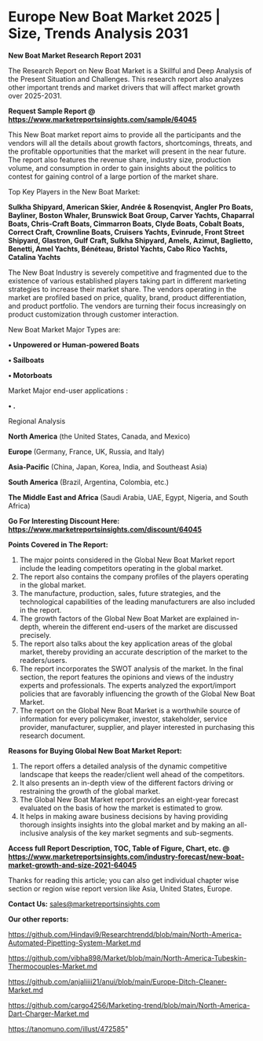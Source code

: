 # Europe New Boat Market 2025 | Size, Trends Analysis 2031

<strong>New Boat Market Research Report 2031</strong>

The Research Report on New Boat Market is a Skillful and Deep Analysis of the Present Situation and Challenges. This research report also analyzes other important trends and market drivers that will affect market growth over 2025-2031.

<strong>Request Sample Report @ <a href=https://www.marketreportsinsights.com/sample/64045>https://www.marketreportsinsights.com/sample/64045</a></strong>

This New Boat market report aims to provide all the participants and the vendors will all the details about growth factors, shortcomings, threats, and the profitable opportunities that the market will present in the near future. The report also features the revenue share, industry size, production volume, and consumption in order to gain insights about the politics to contest for gaining control of a large portion of the market share.

Top Key Players in the New Boat Market:

<strong>Sulkha Shipyard, American Skier, Andrée & Rosenqvist, Angler Pro Boats, Bayliner, Boston Whaler, Brunswick Boat Group, Carver Yachts, Chaparral Boats, Chris-Craft Boats, Cimmarron Boats, Clyde Boats, Cobalt Boats, Correct Craft, Crownline Boats, Cruisers Yachts, Evinrude, Front Street Shipyard, Glastron, Gulf Craft, Sulkha Shipyard, Amels, Azimut, Baglietto, Benetti, Amel Yachts, Bénéteau, Bristol Yachts, Cabo Rico Yachts, Catalina Yachts</strong>

The New Boat Industry is severely competitive and fragmented due to the existence of various established players taking part in different marketing strategies to increase their market share. The vendors operating in the market are profiled based on price, quality, brand, product differentiation, and product portfolio. The vendors are turning their focus increasingly on product customization through customer interaction.

New Boat Market Major Types are:

<strong>• Unpowered or Human-powered Boats

• Sailboats

• Motorboats</strong>

Market Major end-user applications :

<strong>• .</strong>

Regional Analysis

</u><strong><b>North America</b></strong> (the United States, Canada, and Mexico)

<strong><b>Europe </b></strong>(Germany, France, UK, Russia, and Italy)

<strong><b>Asia-Pacific</b></strong> (China, Japan, Korea, India, and Southeast Asia)

<strong><b>South America</b></strong> (Brazil, Argentina, Colombia, etc.)

<strong><b>The Middle East and Africa</b></strong> (Saudi Arabia, UAE, Egypt, Nigeria, and South Africa)

<strong>Go For Interesting Discount Here: <a href=https://www.marketreportsinsights.com/discount/64045>https://www.marketreportsinsights.com/discount/64045</a></strong>

<strong>Points Covered in The Report:</strong>
<ol>
  <li>The major points considered in the Global New Boat Market report include the leading competitors operating in the global market.</li>
  <li>The report also contains the company profiles of the players operating in the global market.</li>
  <li>The manufacture, production, sales, future strategies, and the technological capabilities of the leading manufacturers are also included in the report.</li>
  <li>The growth factors of the Global New Boat Market are explained in-depth, wherein the different end-users of the market are discussed precisely.</li>
  <li>The report also talks about the key application areas of the global market, thereby providing an accurate description of the market to the readers/users.</li>
  <li>The report incorporates the SWOT analysis of the market. In the final section, the report features the opinions and views of the industry experts and professionals. The experts analyzed the export/import policies that are favorably influencing the growth of the Global New Boat Market.</li>
  <li>The report on the Global New Boat Market is a worthwhile source of information for every policymaker, investor, stakeholder, service provider, manufacturer, supplier, and player interested in purchasing this research document.</li>
</ol>
<strong>Reasons for Buying Global New Boat Market Report:</strong>

<ol>
  <li>The report offers a detailed analysis of the dynamic competitive landscape that keeps the reader/client well ahead of the competitors.</li>
  <li>It also presents an in-depth view of the different factors driving or restraining the growth of the global market.</li>
  <li>The Global New Boat Market report provides an eight-year forecast evaluated on the basis of how the market is estimated to grow.</li>
  <li>It helps in making aware business decisions by having providing thorough insights insights into the global market and by making an all-inclusive analysis of the key market segments and sub-segments.</li>
</ol>
<strong>Access full Report Description, TOC, Table of Figure, Chart, etc. @ <a href=https://www.marketreportsinsights.com/industry-forecast/new-boat-market-growth-and-size-2021-64045>https://www.marketreportsinsights.com/industry-forecast/new-boat-market-growth-and-size-2021-64045</a></strong>


Thanks for reading this article; you can also get individual chapter wise section or region wise report version like Asia, United States, Europe.

<strong>Contact Us:</strong>
sales@marketreportsinsights.com

<strong>Our other reports:</strong>

<a href=https://github.com/Hindavi9/Researchtrendd/blob/main/North-America-Automated-Pipetting-System-Market.md>https://github.com/Hindavi9/Researchtrendd/blob/main/North-America-Automated-Pipetting-System-Market.md</a>

<a href=https://github.com/vibha898/Market/blob/main/North-America-Tubeskin-Thermocouples-Market.md>https://github.com/vibha898/Market/blob/main/North-America-Tubeskin-Thermocouples-Market.md</a>

<a href=https://github.com/anjaliiii21/anui/blob/main/Europe-Ditch-Cleaner-Market.md>https://github.com/anjaliiii21/anui/blob/main/Europe-Ditch-Cleaner-Market.md</a>

<a href=https://github.com/cargo4256/Marketing-trend/blob/main/North-America-Dart-Charger-Market.md>https://github.com/cargo4256/Marketing-trend/blob/main/North-America-Dart-Charger-Market.md</a>

<a href=https://tanomuno.com/illust/472585>https://tanomuno.com/illust/472585</a>"
